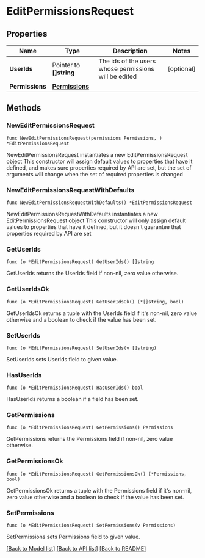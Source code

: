 # EditPermissionsRequest

## Properties

Name | Type | Description | Notes
------------ | ------------- | ------------- | -------------
**UserIds** | Pointer to **[]string** | The ids of the users whose permissions will be edited | [optional] 
**Permissions** | [**Permissions**](Permissions.md) |  | 

## Methods

### NewEditPermissionsRequest

`func NewEditPermissionsRequest(permissions Permissions, ) *EditPermissionsRequest`

NewEditPermissionsRequest instantiates a new EditPermissionsRequest object
This constructor will assign default values to properties that have it defined,
and makes sure properties required by API are set, but the set of arguments
will change when the set of required properties is changed

### NewEditPermissionsRequestWithDefaults

`func NewEditPermissionsRequestWithDefaults() *EditPermissionsRequest`

NewEditPermissionsRequestWithDefaults instantiates a new EditPermissionsRequest object
This constructor will only assign default values to properties that have it defined,
but it doesn't guarantee that properties required by API are set

### GetUserIds

`func (o *EditPermissionsRequest) GetUserIds() []string`

GetUserIds returns the UserIds field if non-nil, zero value otherwise.

### GetUserIdsOk

`func (o *EditPermissionsRequest) GetUserIdsOk() (*[]string, bool)`

GetUserIdsOk returns a tuple with the UserIds field if it's non-nil, zero value otherwise
and a boolean to check if the value has been set.

### SetUserIds

`func (o *EditPermissionsRequest) SetUserIds(v []string)`

SetUserIds sets UserIds field to given value.

### HasUserIds

`func (o *EditPermissionsRequest) HasUserIds() bool`

HasUserIds returns a boolean if a field has been set.

### GetPermissions

`func (o *EditPermissionsRequest) GetPermissions() Permissions`

GetPermissions returns the Permissions field if non-nil, zero value otherwise.

### GetPermissionsOk

`func (o *EditPermissionsRequest) GetPermissionsOk() (*Permissions, bool)`

GetPermissionsOk returns a tuple with the Permissions field if it's non-nil, zero value otherwise
and a boolean to check if the value has been set.

### SetPermissions

`func (o *EditPermissionsRequest) SetPermissions(v Permissions)`

SetPermissions sets Permissions field to given value.



[[Back to Model list]](../README.md#documentation-for-models) [[Back to API list]](../README.md#documentation-for-api-endpoints) [[Back to README]](../README.md)



